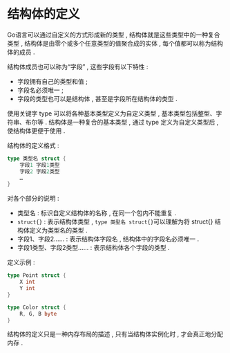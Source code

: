# 结构体的定义

Go语言可以通过自定义的方式形成新的类型 , 结构体就是这些类型中的一种复合类型 , 结构体是由零个或多个任意类型的值聚合成的实体 , 每个值都可以称为结构体的成员 .

结构体成员也可以称为“字段” , 这些字段有以下特性 :

* 字段拥有自己的类型和值 ; 
* 字段名必须唯一 ; 
* 字段的类型也可以是结构体 , 甚至是字段所在结构体的类型 . 

使用关键字 type 可以将各种基本类型定义为自定义类型 , 基本类型包括整型、字符串、布尔等 . 结构体是一种复合的基本类型 , 通过 type 定义为自定义类型后 , 使结构体更便于使用 .

结构体的定义格式 :

```go
type 类型名 struct {
    字段1 字段1类型
    字段2 字段2类型
    …
}
```

对各个部分的说明 :

* 类型名 : 标识自定义结构体的名称 , 在同一个包内不能重复 .
* `struct{}` : 表示结构体类型 , `type 类型名 struct{}`可以理解为将 struct{} 结构体定义为类型名的类型 . 
* 字段1、字段2…… : 表示结构体字段名 , 结构体中的字段名必须唯一 . 
* 字段1类型、字段2类型…… : 表示结构体各个字段的类型 . 

定义示例 :

```go
type Point struct {
    X int
    Y int
}
```

```go
type Color struct {
    R, G, B byte
}
```

结构体的定义只是一种内存布局的描述 , 只有当结构体实例化时 , 才会真正地分配内存 . 

```

```



